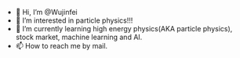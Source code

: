 - 👋 Hi, I’m @Wujinfei
- 👀 I’m interested in particle physics!!!
- 🌱 I’m currently learning high energy physics(AKA particle physics), stock market, machine learning and AI.
- 📫 How to reach me by mail.

<!---
Wujinfei/Wujinfei is a ✨ special ✨ repository because its `README.md` (this file) appears on your GitHub profile.
You can click the Preview link to take a look at your changes.
--->
